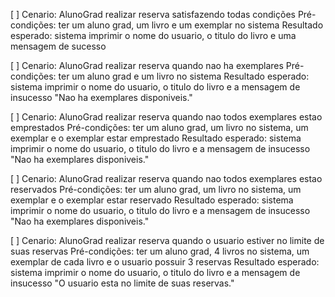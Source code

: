 [ ] Cenario: AlunoGrad realizar reserva satisfazendo todas condições
Pré-condições: ter um aluno grad, um livro e um exemplar no sistema
Resultado esperado: sistema imprimir o nome do usuario, o titulo do livro e uma mensagem de sucesso

[ ] Cenario: AlunoGrad realizar reserva quando nao ha exemplares
Pré-condições: ter um aluno grad e um livro no sistema
Resultado esperado: sistema imprimir o nome do usuario, o titulo do livro e a mensagem de insucesso "Nao ha exemplares disponiveis."

[ ] Cenario: AlunoGrad realizar reserva quando nao todos exemplares estao emprestados
Pré-condições: ter um aluno grad, um livro no sistema, um exemplar e o exemplar estar emprestado
Resultado esperado: sistema imprimir o nome do usuario, o titulo do livro e a mensagem de insucesso "Nao ha exemplares disponiveis."

[ ] Cenario: AlunoGrad realizar reserva quando nao todos exemplares estao reservados
Pré-condições: ter um aluno grad, um livro no sistema, um exemplar e o exemplar estar reservado
Resultado esperado: sistema imprimir o nome do usuario, o titulo do livro e a mensagem de insucesso "Nao ha exemplares disponiveis."

[ ] Cenario: AlunoGrad realizar reserva quando o usuario estiver no limite de suas reservas
Pré-condições: ter um aluno grad, 4 livros no sistema, um exemplar de cada livro e o usuario possuir 3 reservas
Resultado esperado: sistema imprimir o nome do usuario, o titulo do livro e a mensagem de insucesso "O usuario esta no limite de suas reservas."